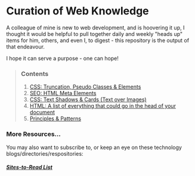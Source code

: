 # Curation of Web Knowledge
A colleague of mine is new to web development, and is hoovering it up, I thought it would be helpful to pull together daily and weekly "heads up" items for him, others, and even I, to digest - this repository is the output of that endeavour.

I hope it can serve a purpose - one can hope!


>### Contents
> 1. [CSS: Truncation, Pseudo Classes & Elements](./episodes/1.md)
> 2. [SEO: HTML Meta Elements](./episodes/2.md)
> 3. [CSS: Text Shadows & Cards (Text over Images)](./episodes/3.md)
> 4. [HTML: A list of everything that could go in the head of your document](./episodes/4.md)
> 5. [Principles & Patterns](./episodes/5.md)

### More Resources...
You may also want to subscribe to, or keep an eye on these technology blogs/directories/respositories:
##### [Sites-to-Read List](./resources/sites-to-read.md)

